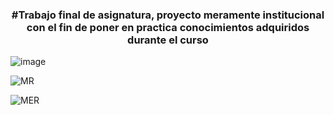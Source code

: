 <h3 style="text-align: center;">#Trabajo final de asignatura, proyecto meramente institucional con el fin de poner en practica conocimientos adquiridos durante el curso</h1>

![image](https://github.com/liandd/Colectivo/assets/114973749/95518832-89f1-4447-9844-70af0b5d9495)

![MR](https://github.com/liandd/Colectivo/assets/114973749/6f210d2d-02e1-4743-a693-dd0092ec7b58)

![MER](https://github.com/liandd/Colectivo/assets/114973749/454c6f4c-ce56-4675-8187-1e3d365889eb)
